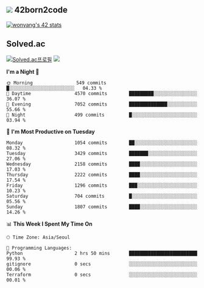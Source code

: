 
## <img src="https://img.shields.io/badge/-000000?style=flat&logo=42&logoColor=white"> 42born2code
<!--[![wonyang's 42 stats](https://badge42.vercel.app/api/v2/cl5nhe5b6007809kydha7ht42/stats?cursusId=21&coalitionId=88)](https://profile.intra.42.fr/users/wonyang)-->

[![wonyang's 42 stats](https://badge.mediaplus.ma/starryblue/wonyang?1337Badge=off&UM6P=off)](https://github.com/oakoudad/badge42)

## Solved.ac
[![Solved.ac프로필](http://mazassumnida.wtf/api/v2/generate_badge?boj=bennyws)](https://solved.ac/bennyws)
<a href="https://solved.ac/bennyws"><img src="http://mazandi.herokuapp.com/api?handle=bennyws&theme=cold"/></a>

<!--START_SECTION:waka-->
**I'm a Night 🦉** 

```text
🌞 Morning                549 commits         █░░░░░░░░░░░░░░░░░░░░░░░░   04.33 % 
🌆 Daytime                4570 commits        █████████░░░░░░░░░░░░░░░░   36.07 % 
🌃 Evening                7052 commits        ██████████████░░░░░░░░░░░   55.66 % 
🌙 Night                  499 commits         █░░░░░░░░░░░░░░░░░░░░░░░░   03.94 % 
```
📅 **I'm Most Productive on Tuesday** 

```text
Monday                   1054 commits        ██░░░░░░░░░░░░░░░░░░░░░░░   08.32 % 
Tuesday                  3429 commits        ███████░░░░░░░░░░░░░░░░░░   27.06 % 
Wednesday                2158 commits        ████░░░░░░░░░░░░░░░░░░░░░   17.03 % 
Thursday                 2222 commits        ████░░░░░░░░░░░░░░░░░░░░░   17.54 % 
Friday                   1296 commits        ███░░░░░░░░░░░░░░░░░░░░░░   10.23 % 
Saturday                 704 commits         █░░░░░░░░░░░░░░░░░░░░░░░░   05.56 % 
Sunday                   1807 commits        ████░░░░░░░░░░░░░░░░░░░░░   14.26 % 
```


📊 **This Week I Spent My Time On** 

```text
🕑︎ Time Zone: Asia/Seoul

💬 Programming Languages: 
Python                   2 hrs 50 mins       █████████████████████████   99.93 % 
gitignore                0 secs              ░░░░░░░░░░░░░░░░░░░░░░░░░   00.06 % 
Terraform                0 secs              ░░░░░░░░░░░░░░░░░░░░░░░░░   00.01 % 
```


<!--END_SECTION:waka-->
